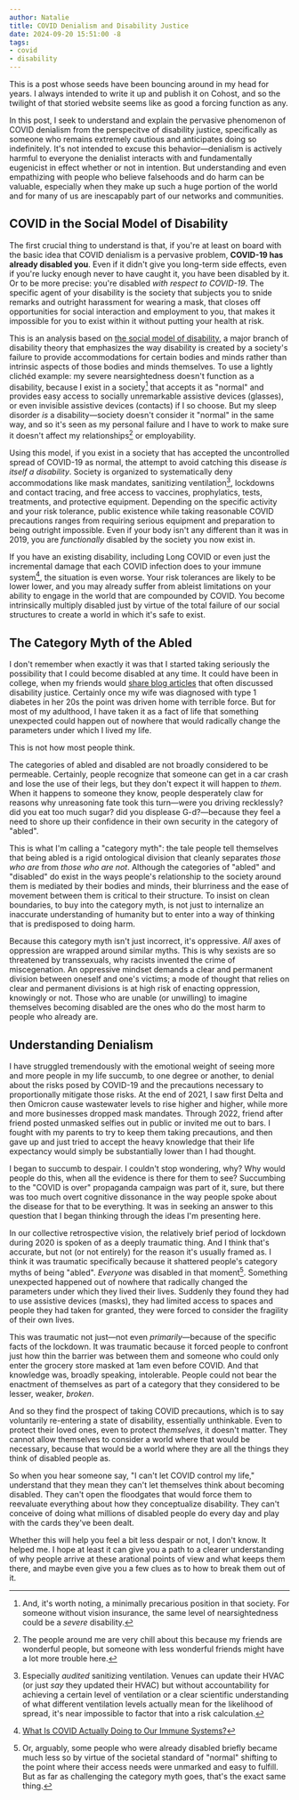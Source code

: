 ```yaml
---
author: Natalie
title: COVID Denialism and Disability Justice
date: 2024-09-20 15:51:00 -8
tags:
- covid
- disability
---
```


This is a post whose seeds have been bouncing around in my head for years. I always intended to write it up and publish it on Cohost, and so the twilight of that storied website seems like as good a forcing function as any.

In this post, I seek to understand and explain the pervasive phenomenon of COVID denialism from the perspecitve of disability justice, specifically as someone who remains extremely cautious and anticipates doing so indefinitely. It's not intended to excuse this behavior—denialism is actively harmful to everyone the denialist interacts with and fundamentally eugenicist in effect whether or not in intention. But understanding and even empathizing with people who believe falsehoods and do harm can be valuable, especially when they make up such a huge portion of the world and for many of us are inescapably part of our networks and communities.

## COVID in the Social Model of Disability

The first crucial thing to understand is that, if you're at least on board with the basic idea that COVID denialism is a pervasive problem, **COVID-19 has already disabled you**. Even if it didn't give you long-term side effects, even if you're lucky enough never to have caught it, you have been disabled by it. Or to be more precise: you're disabled _with respect to COVID-19_. The specific agent of your disability is the society that subjects you to snide remarks and outright harassment for wearing a mask, that closes off opportunities for social interaction and employment to you, that makes it impossible for you to exist within it without putting your health at risk.

This is an analysis based on [the social model of disability](https://en.wikipedia.org/wiki/Social_model_of_disability), a major branch of disability theory that emphasizes the way disability is created by a society's failure to provide accommodations for certain bodies and minds rather than intrinsic aspects of those bodies and minds themselves. To use a lightly clichéd example: my severe nearsightedness doesn't function as a disability, because I exist in a society[^1] that accepts it as "normal" and provides easy access to socially unremarkable assistive devices (glasses), or even invisible assistive devices (contacts) if I so choose. But my sleep disorder _is_ a disability—society doesn't consider it "normal" in the same way, and so it's seen as my personal failure and I have to work to make sure it doesn't affect my relationships[^2] or employability.

Using this model, if you exist in a society that has accepted the uncontrolled spread of COVID-19 as normal, the attempt to avoid catching this disease _is itself a disability_. Society is organized to systematically deny accommodations like mask mandates, sanitizing ventilation[^3], lockdowns and contact tracing, and free access to vaccines, prophylatics, tests, treatments, and protective equipment. Depending on the specific activity and your risk tolerance, public existence while taking reasonable COVID precautions ranges from requiring serious equipment and preparation to being outright impossible. Even if your body isn't any different than it was in 2019, you are _functionally_ disabled by the society you now exist in.

If you have an existing disability, including Long COVID or even just the incremental damage that each COVID infection does to your immune system[^4], the situation is even worse. Your risk tolerances are likely to be lower lower, and you may already suffer from ableist limitations on your ability to engage in the world that are compounded by COVID. You become intrinsically multiply disabled just by virtue of the total failure of our social structures to create a world in which it's safe to exist.

## The Category Myth of the Abled

I don't remember when exactly it was that I started taking seriously the possibility that I could become disabled at any time. It could have been in college, when my friends would [share blog articles](https://nex-3.com/blog/apologia-for-rss/) that often discussed disability justice. Certainly once my wife was diagnosed with type 1 diabetes in her 20s the point was driven home with terrible force. But for most of my adulthood, I have taken it as a fact of life that something unexpected could happen out of nowhere that would radically change the parameters under which I lived my life.

This is not how most people think.

The categories of abled and disabled are not broadly considered to be permeable. Certainly, people recognize that someone can get in a car crash and lose the use of their legs, but they don't expect it will happen to _them_. When it happens to someone they know, people desperately claw for reasons why unreasoning fate took this turn—were you driving recklessly? did you eat too much sugar? did you displease G-d?—because they feel a need to shore up their confidence in their own security in the category of "abled".

This is what I'm calling a "category myth": the tale people tell themselves that being abled is a rigid ontological division that cleanly separates _those who are_ from _those who are not_. Although the categories of "abled" and "disabled" do exist in the ways people's relationship to the society around them is mediated by their bodies and minds, their blurriness and the ease of movement between them is critical to their structure. To insist on clean boundaries, to buy into the category myth, is not just to internalize an inaccurate understanding of humanity but to enter into a way of thinking that is predisposed to doing harm.

Because this category myth isn't just incorrect, it's oppressive. _All_ axes of oppression are wrapped around similar myths. This is why sexists are so threatened by transsexuals, why racists invented the crime of miscegenation. An oppressive mindset demands a clear and permanent division between oneself and one's victims; a mode of thought that relies on clear and permanent divisions is at high risk of enacting oppression, knowingly or not. Those who are unable (or unwilling) to imagine themselves becoming disabled are the ones who do the most harm to people who already are.

## Understanding Denialism

I have struggled tremendously with the emotional weight of seeing more and more people in my life succumb, to one degree or another, to denial about the risks posed by COVID-19 and the precautions necessary to proportionally mitigate those risks. At the end of 2021, I saw first Delta and then Omicron cause wastewater levels to rise higher and higher, while more and more businesses dropped mask mandates. Through 2022, friend after friend posted unmasked selfies out in public or invited me out to bars. I fought with my parents to try to keep them taking precautions, and then gave up and just tried to accept the heavy knowledge that their life expectancy would simply be substantially lower than I had thought.

I began to succumb to despair. I couldn't stop wondering, why? Why would people do this, when all the evidence is there for them to see? Succumbing to the "COVID is over" propaganda campaign was part of it, sure, but there was too much overt cognitive dissonance in the way people spoke about the disease for that to be everything. It was in seeking an answer to this question that I began thinking through the ideas I'm presenting here.

In our collective retrospective vision, the relatively brief period of lockdown during 2020 is spoken of as a deeply traumatic thing. And I think that's accurate, but not (or not entirely) for the reason it's usually framed as. I think it was traumatic specifically because it shattered people's category myths of being "abled". _Everyone_ was disabled in that moment[^5]. Something unexpected happened out of nowhere that radically changed the parameters under which they lived their lives. Suddenly they found they had to use assistive devices (masks), they had limited access to spaces and people they had taken for granted, they were forced to consider the fragility of their own lives.

This was traumatic not just—not even _primarily_—because of the specific facts of the lockdown. It was traumatic because it forced people to confront just how thin the barrier was between them and someone who could only enter the grocery store masked at 1am even before COVID. And that knowledge was, broadly speaking, intolerable. People could not bear the enactment of themselves as part of a category that they considered to be lesser, weaker, _broken_.

And so they find the prospect of taking COVID precautions, which is to say voluntarily re-entering a state of disability, essentially unthinkable. Even to protect their loved ones, even to protect _themselves_, it doesn't matter. They cannot allow themselves to consider a world where that would be necessary, because that would be a world where they are all the things they think of disabled people as.

So when you hear someone say, "I can't let COVID control my life," understand that they mean they can't let themselves think about becoming disabled. They can't open the floodgates that would force them to reevaluate everything about how they conceptualize disability. They can't conceive of doing what millions of disabled people do every day and play with the cards they've been dealt.

Whether this will help you feel a bit less despair or not, I don't know. It helped me. I hope at least it can give you a path to a clearer understanding of why people arrive at these arational points of view and what keeps them there, and maybe even give you a few clues as to how to break them out of it.

[^1]: And, it's worth noting, a minimally precarious position in that society. For someone without vision insurance, the same level of nearsightedness could be a _severe_ disability.

[^2]: The people around me are very chill about this because my friends are wonderful people, but someone with less wonderful friends might have a lot more trouble here.

[^3]: Especially _audited_ sanitizing ventilation. Venues can update their HVAC (or just _say_ they updated their HVAC) but without accountability for achieving a certain level of ventilation or a clear scientific understanding of what different ventilation levels actually mean for the likelihood of spread, it's near impossible to factor that into a risk calculation.

[^4]: [What Is COVID Actually Doing to Our Immune Systems?](https://slate.com/technology/2023/01/immunity-covid-research-airborne-aids-debunk.html)

[^5]: Or, arguably, some people who were already disabled briefly became much less so by virtue of the societal standard of "normal" shifting to the point where their access needs were unmarked and easy to fulfill. But as far as challenging the category myth goes, that's the exact same thing.
